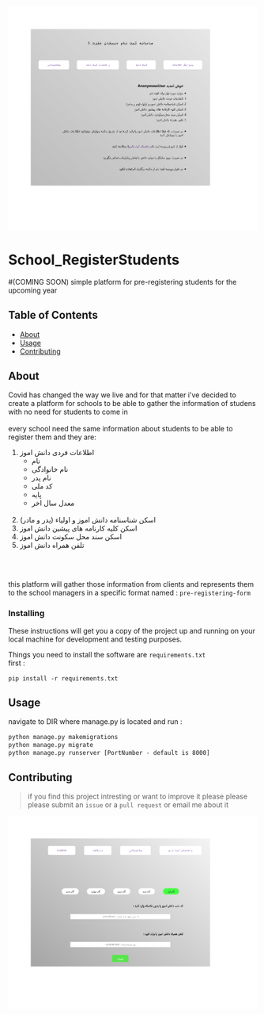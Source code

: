 <img src="https://raw.githubusercontent.com/siavashMehran/School_RegisterStudents/master/thumb%20(2).png" >


# School_RegisterStudents
#(COMING SOON) simple platform for pre-registering students for the upcoming year

## Table of Contents

- [About](#about)
- [Usage](#usage)
- [Contributing](#CONTRIBUTING)

## About <a name = "about"></a>

Covid has changed the way we live and for that matter i've decided to create a platform for schools to be able to gather the information of studens with no need for students to come in<br><br>
every school need the same information about students to be able to register them and they are:<br>

<ol>
    <li>
    اطلاعات فردی دانش اموز<ul>
      <li>نام</li>
      <li>نام خانوادگی</li>
      <li>نام پدر</li>
      <li>کد ملی</li>
      <li>پایه</li>
      <li>معدل سال اخر</li>
    </ul></li><br>
    <li>اسکن شناسنامه دانش اموز و اولیاء (پدر و مادر)</li>
    <li>اسکن کلیه کارنامه های پیشین دانش اموز</li>
    <li>اسکن سند محل سکونت دانش اموز</li>
    <li> تلفن همراه دانش اموز</li>
</ol>

<br><br>

this platform will gather those information from clients and represents them to the school managers in a specific format named : `pre-registering-form`

### Installing

These instructions will get you a copy of the project up and running on your local machine for development and testing purposes.

Things you need to install the software are `requirements.txt`<br>
first :<br>
```
pip install -r requirements.txt 
```

## Usage <a name = "usage"></a>
navigate to DIR where manage.py is located and run :
```
python manage.py makemigrations
python manage.py migrate
python manage.py runserver [PortNumber - default is 8000]
```

## Contributing <a name = "Contributing"></a>


> if you find this project intresting or want to improve it please please please submit an `issue` or a `pull request` or email me about it

<img src="https://raw.githubusercontent.com/siavashMehran/School_RegisterStudents/master/thumb%20(1).png" >
